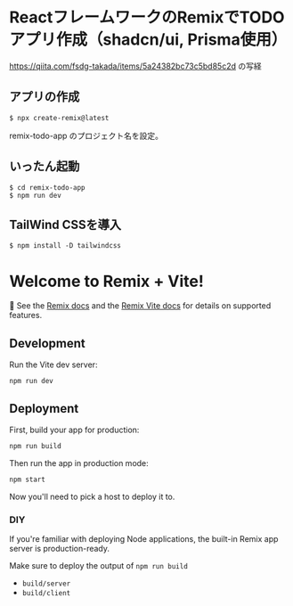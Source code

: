 # ReactフレームワークのRemixでTODOアプリ作成（shadcn/ui, Prisma使用）
https://qiita.com/fsdg-takada/items/5a24382bc73c5bd85c2d の写経

## アプリの作成
```
$ npx create-remix@latest
```
remix-todo-app のプロジェクト名を設定。

## いったん起動
```
$ cd remix-todo-app
$ npm run dev
```

## TailWind CSSを導入
```
$ npm install -D tailwindcss
```




# Welcome to Remix + Vite!

📖 See the [Remix docs](https://remix.run/docs) and the [Remix Vite docs](https://remix.run/docs/en/main/guides/vite) for details on supported features.

## Development

Run the Vite dev server:

```shellscript
npm run dev
```

## Deployment

First, build your app for production:

```sh
npm run build
```

Then run the app in production mode:

```sh
npm start
```

Now you'll need to pick a host to deploy it to.

### DIY

If you're familiar with deploying Node applications, the built-in Remix app server is production-ready.

Make sure to deploy the output of `npm run build`

- `build/server`
- `build/client`
